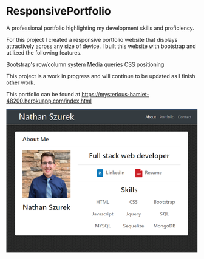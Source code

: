 # ResponsivePortfolio
A professional portfolio highlighting my development skills and proficiency.

For this project I created a responsive portfolio website that displays attractively across any size of device.
I built this website with bootstrap and utilized the following features.

Bootstrap's row/column system
Media queries
CSS positioning

This project is a work in progress and will continue to be updated as I finish other work.

This portfolio can be found at https://mysterious-hamlet-48200.herokuapp.com/index.html

<img src="https://raw.githubusercontent.com/NathanSzu/ResponsivePortfolio/master/Assets/PortfolioSS.png">